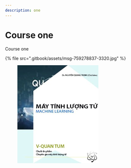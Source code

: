 ```yaml
---
description: one
---
```


# Course one

Course one&#x20;



{% file src=".gitbook/assets/msg-759278837-3320.jpg" %}

<figure><img src=".gitbook/assets/msg-759278837-3320.jpg" alt=""><figcaption></figcaption></figure>
